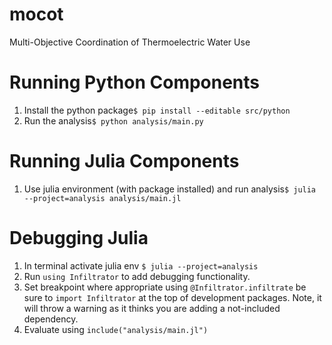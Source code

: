 # mocot
Multi-Objective Coordination of Thermoelectric Water Use

# Running Python Components
1) Install the python package`$ pip install --editable src/python`
2) Run the analysis`$ python analysis/main.py`

# Running Julia Components
1) Use julia environment (with package installed) and run analysis`$ julia --project=analysis analysis/main.jl`

# Debugging Julia
1) In terminal activate julia env `$ julia --project=analysis`
2) Run `using Infiltrator` to add debugging functionality.
3) Set breakpoint where appropriate using `@Infiltrator.infiltrate` be sure to `import Infiltrator` at the top of development packages. Note, it will throw a warning as it thinks you are adding a not-included dependency.
4) Evaluate using `include("analysis/main.jl")`
